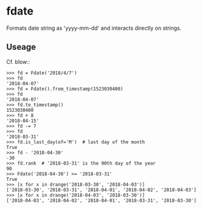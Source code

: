 # fdate
Formats date string as 'yyyy-mm-dd' and interacts directly on strings.

Useage
-------

Cf. blow::

    >>> fd = Fdate('2018/4/7')
    >>> fd
    '2018-04-07'
    >>> fd = Fdate().from_timestamp(1523030400)
    >>> fd
    '2018-04-07'
    >>> fd.to_timestamp()
    1523030400
    >>> fd + 8
    '2018-04-15'
    >>> fd -= 7
    >>> fd
    '2018-03-31'
    >>> fd.is_last_day(of='M')  # last day of the month
    True
    >>> fd - '2018-04-30'
    -30
    >>> fd.rank  # '2018-03-31' is the 90th day of the year
    90
    >>> Fdate('2018-04-30') >= '2018-03-31'
    True
    >>> [x for x in drange('2018-03-30', '2018-04-03')]
    ['2018-03-30', '2018-03-31', '2018-04-01', '2018-04-02', '2018-04-03']
    >>> [x for x in drange('2018-04-03', '2018-03-30')]
    ['2018-04-03', '2018-04-02', '2018-04-01', '2018-03-31', '2018-03-30']
